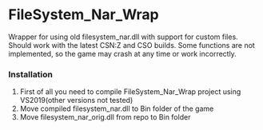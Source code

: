 # FileSystem_Nar_Wrap
Wrapper for using old filesystem_nar.dll with support for custom files.
Should work with the latest CSN:Z and CSO builds.
Some functions are not implemented, so the game may crash at any time or work incorrectly.
### Installation
1. First of all you need to compile FileSystem_Nar_Wrap project using VS2019(other versions not tested)
2. Move compiled filesystem_nar.dll to Bin folder of the game
3. Move filesystem_nar_orig.dll from repo to Bin folder
